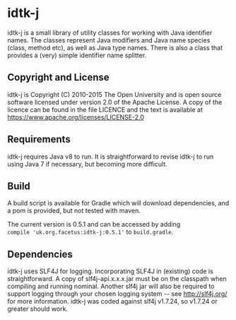 # idtk-j

idtk-j is a small library of utility classes for working with Java
identifier names. The classes represent Java modifiers and Java name
species (class, method etc), as well as Java type names. There is also
a class that provides a (very) simple identifier name splitter.

## Copyright and License

idtk-j is Copyright (C) 2010-2015 The Open University and is open
source software licensed under version 2.0 of the Apache License.
A copy of the licence can be found in the file LICENCE and the
text is available at https://www.apache.org/licenses/LICENSE-2.0

## Requirements

idtk-j requires Java v8 to run. It is straightforward to revise
idtk-j to run using Java 7 if necessary, but becoming more difficult.

## Build
A build script is available for Gradle which will download dependencies, 
and a pom is provided, but not tested with maven.

The current version is 0.5.1 and can be accessed by adding  
`compile 'uk.org.facetus:idtk-j:0.5.1'` to `build.gradle`.

## Dependencies

idtk-j uses SLF4J for logging. Incorporating SLF4J in (existing) code
is straightforward. A copy of slf4j-api.x.x.x.jar must be on the
classpath when compiling and running nominal. Another slf4j jar
will also be required to support logging through your chosen logging
system -- see http://slf4j.org/ for more information. idtk-j was
coded against slf4j v1.7.24, so v1.7.24 or greater should work.

